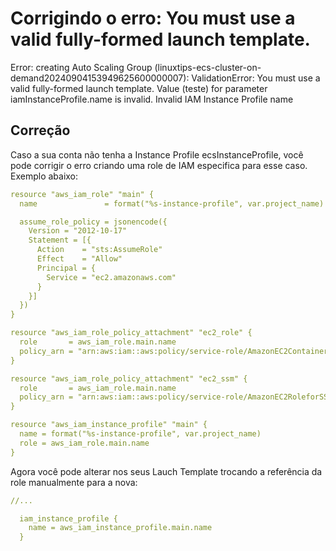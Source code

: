 # Corrigindo o erro: You must use a valid fully-formed launch template.

Error: creating Auto Scaling Group (linuxtips-ecs-cluster-on-demand20240904153949625600000007): ValidationError: You must use a valid fully-formed launch template. Value (teste) for parameter iamInstanceProfile.name is invalid. Invalid IAM Instance Profile name

## Correção
Caso a sua conta não tenha a Instance Profile ecsInstanceProfile, você pode corrigir o erro criando uma role de IAM especifica para esse caso. Exemplo abaixo:
```yml
resource "aws_iam_role" "main" {
  name               = format("%s-instance-profile", var.project_name)

  assume_role_policy = jsonencode({
    Version = "2012-10-17"
    Statement = [{
      Action    = "sts:AssumeRole"
      Effect    = "Allow"
      Principal = {
        Service = "ec2.amazonaws.com"
      }
    }]
  })
}

resource "aws_iam_role_policy_attachment" "ec2_role" {
  role       = aws_iam_role.main.name
  policy_arn = "arn:aws:iam::aws:policy/service-role/AmazonEC2ContainerServiceforEC2Role"
}

resource "aws_iam_role_policy_attachment" "ec2_ssm" {
  role       = aws_iam_role.main.name
  policy_arn = "arn:aws:iam::aws:policy/service-role/AmazonEC2RoleforSSM"
}

resource "aws_iam_instance_profile" "main" {
  name = format("%s-instance-profile", var.project_name)
  role = aws_iam_role.main.name
}
```

Agora você pode alterar nos seus Lauch Template trocando a referência da role manualmente para a nova:

```yml
//...  

  iam_instance_profile {
    name = aws_iam_instance_profile.main.name
  }
```